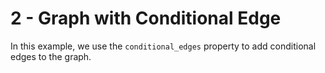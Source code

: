 # 2 - Graph with Conditional Edge

In this example, we use the `conditional_edges` property to add conditional edges to the graph.